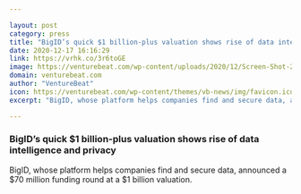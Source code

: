 ```yaml
---

layout: post
category: press
title: "BigID’s quick $1 billion-plus valuation shows rise of data intelligence and privacy"
date: 2020-12-17 16:16:29
link: https://vrhk.co/3r6toGE
image: https://venturebeat.com/wp-content/uploads/2020/12/Screen-Shot-2020-12-17-at-6.11.28-AM-e1608214511758.png?w=1200&strip=all
domain: venturebeat.com
author: "VentureBeat"
icon: https://venturebeat.com/wp-content/themes/vb-news/img/favicon.ico
excerpt: "BigID, whose platform helps companies find and secure data, announced a $70 million funding round at a $1 billion valuation."

---
```


### BigID’s quick $1 billion-plus valuation shows rise of data intelligence and privacy

BigID, whose platform helps companies find and secure data, announced a $70 million funding round at a $1 billion valuation.